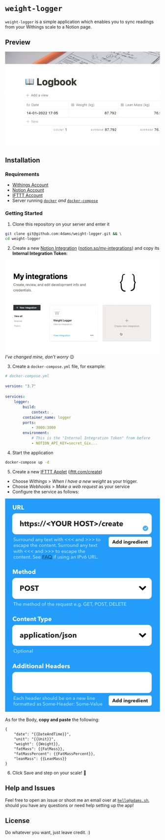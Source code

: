 # `weight-logger`

`weight-logger` is a simple application which enables you to sync readings from your Withings scale to a Notion page.

## Preview

![](assets/example.png)

## Installation

### Requirements

-   [Withings Account](https://healthmate.withings.com/)
-   [Notion Account](https://notion.so)
-   [IFTTT Account](https://ifttt.com/home)
-   Server running [`docker`](https://www.docker.com/) _and_ [`docker-compose`](https://docs.docker.com/compose/)

### Getting Started

1. Clone this repository on your server and enter it

```bash
git clone git@github.com:4dams/weight-logger.git && \
cd weight-logger
```

2. Create a new [Notion Integration](https://www.notion.so/my-integrations) ([notion.so/my-integrations](https://www.notion.so/my-integrations)) and copy its **Internal Integration Token**:

![](assets/integration.gif)
_I've changed mine, don't worry_ 😉

3. Create a `docker-compose.yml` file, for example:

```yaml
# docker-compose.yml

version: "3.7"

services:
    logger:
        build:
            context: .
        container_name: logger
        ports:
            - 3000:3000
        environment:
            # This is the "Internal Integration Token" from before
            - NOTION_API_KEY=secret_Gix...
```

4. Start the application

```bash
docker-compose up -d
```

5. Create a new [IFTTT Applet](https://ifttt.com/create) ([ifttt.com/create](https://ifttt.com/create))

-   Choose _Withings_ > _When I have a new weight_ as your trigger.
-   Choose _Webhooks_ > _Make a web request_ as your service
-   Configure the service as follows:

![](assets/service.png)

As for the Body, **copy and paste** the following:

```
{
	"date": "{{DateAndTime}}",
	"unit": "{{Unit}}",
	"weight": {{Weight}},
	"fatMass": {{FatMass}},
	"fatMassPercent": {{FatMassPercent}},
	"leanMass": {{LeanMass}}
}
```

6. Click Save and step on your scale! 🎉

## Help and Issues

Feel free to open an issue or shoot me an email over at [`hello@adams.sh`](mailto:hello@adams.sh), should you have any questions or need help setting up the app!

## License

Do whatever you want, just leave credit. :)
